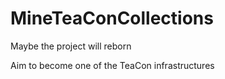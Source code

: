 # MineTeaConCollections

 Maybe the project will reborn

 Aim to become one of the TeaCon infrastructures
